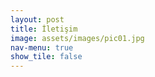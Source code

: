 ```yaml
---
layout: post
title: İletişim
image: assets/images/pic01.jpg
nav-menu: true
show_tile: false
---
```

